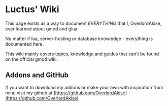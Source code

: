 # Luctus' Wiki

This page exists as a way to document *EVERYTHING* that I, OverlordAkise, ever learned about gmod and glua.  

No matter if lua, server-hosting or database knowledge - everything is documented here.

This wiki mainly covers topics, knowledge and guides that can't be found on the official gmod wiki.

## Addons and GitHub

If you want to download my addons or make your own with inspiration from mine visit my github at [https://github.com/OverlordAkise](https://github.com/OverlordAkise)


